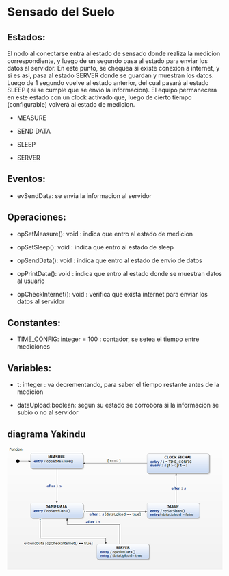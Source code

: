 <h1 >Sensado del Suelo</h1>
<h2>Estados: </h2>
<p> El nodo al conectarse entra al estado de sensado donde realiza la medicion correspondiente, y luego de un segundo pasa al estado para enviar los datos al servidor. En este punto, se chequea si existe conexion a internet, y si es asi, pasa al estado SERVER donde se guardan y muestran los datos. Luego de 1 segundo vuelve al estado anterior, del cual pasará al estado SLEEP ( si se cumple que se envio la informacion). El equipo permanecera en este estado con un clock activado que, luego de cierto tiempo (configurable) volverá al estado de medicion. </p>

<ul>
<li>
<p>MEASURE</p>
</li>
<li>
<p>SEND DATA</p>
</li>
<li>
<p>SLEEP</p>
</li>
<li>
<p>SERVER</p>
</li>
</ul>

<h2>Eventos:</h2>
<ul>
<li>
<p> evSendData: se envia la informacion al servidor</p>
</li>
</ul>

<h2> Operaciones:</h2>
<ul>
<li>
<p> opSetMeasure(): void : indica que entro al estado de medicion </p>
</li>
<li>
<p> opSetSleep(): void : indica que entro al estado de sleep</p>
</li>
<li>
<p> opSendData(): void : indica que entro al estado de envio de datos </p> 
</li>
<li>
<p> opPrintData(): void : indica que entro al estado donde se muestran datos al usuario </p>
</li>
<li>
<p> opCheckInternet(): void : verifica que exista internet para enviar los datos al servidor</p>
</li>
</ul>


<h2 >Constantes:</h2>
<ul>
<li>
<p> TIME_CONFIG: integer = 100 : contador, se setea el tiempo entre mediciones </p>
</li>
</ul>

<h2> Variables:</h2>
<ul>
<li>
<p> t: integer : va decrementando, para saber el tiempo restante antes de la medicion </p>
</li>
<li>
<p> dataUpload:boolean: segun su estado se corrobora si la informacion se subio o no al servidor</p>
</li>
</ul>

<h2>diagrama Yakindu</h2>
<p><strong><img src="https://github.com/mechanix97/TPs-cursadagrupo01/blob/master/TP1/SensadoSuelo/SensadoSuelo.PNG" alt=""></strong></p>

